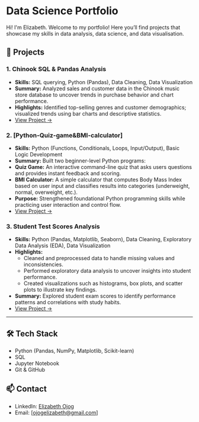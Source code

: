 # Data Science Portfolio
Hi! I'm Elizabeth. Welcome to my portfolio! Here you’ll find projects that showcase my skills in data analysis, data science, and data visualisation.

## 📂 Projects

### 1. Chinook SQL & Pandas Analysis
- **Skills:** SQL querying, Python (Pandas), Data Cleaning, Data Visualization  
- **Summary:** Analyzed sales and customer data in the Chinook music store database to uncover trends in purchase behavior and chart performance.  
- **Highlights:** Identified top-selling genres and customer demographics; visualized trends using bar charts and descriptive statistics.  
- [View Project →](./Chinook-SQL-Pandas-Analysis)

### 2. [Python-Quiz-game&BMI-calculator]
- **Skills:** Python (Functions, Conditionals, Loops, Input/Output), Basic Logic Development  
- **Summary:** Built two beginner-level Python programs:  
- **Quiz Game:** An interactive command-line quiz that asks users questions and provides instant feedback and scoring.  
- **BMI Calculator:** A simple calculator that computes Body Mass Index based on user input and classifies results into categories (underweight, normal, overweight, etc.).  
- **Purpose:** Strengthened foundational Python programming skills while practicing user interaction and control flow.  
- [View Project →](./Python-Quiz-game%26BMI-calculator)

### 3. Student Test Scores Analysis
- **Skills:** Python (Pandas, Matplotlib, Seaborn), Data Cleaning, Exploratory Data Analysis (EDA), Data Visualization
- **Highlights:**
  - Cleaned and preprocessed data to handle missing values and inconsistencies.
  - Performed exploratory data analysis to uncover insights into student performance.
  - Created visualizations such as histograms, box plots, and scatter plots to illustrate key findings.
- **Summary:** Explored student exam scores to identify performance patterns and correlations with study habits.  
- [View Project →](./Student%20Test%20Scores%20Analysis-python-visualisation)

---

## 🛠️ Tech Stack
- Python (Pandas, NumPy, Matplotlib, Scikit-learn)
- SQL
- Jupyter Notebook
- Git & GitHub

## 📫 Contact
- LinkedIn: [Elizabeth Ojog](https://www.linkedin.com/in/elizabeth-ojog-493263236/)
- Email: [ojogelizabeth@gmail.com]

